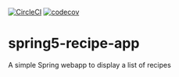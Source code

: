 [![CircleCI](https://dl.circleci.com/status-badge/img/gh/cjamesanderson/spring5-recipe-app/tree/master.svg?style=svg)](https://dl.circleci.com/status-badge/redirect/gh/cjamesanderson/spring5-recipe-app/tree/master)
[![codecov](https://codecov.io/gh/cjamesanderson/spring5-recipe-app/branch/master/graph/badge.svg?token=FGN4L79H34)](https://codecov.io/gh/cjamesanderson/spring5-recipe-app)

# spring5-recipe-app
A simple Spring webapp to display a list of recipes
